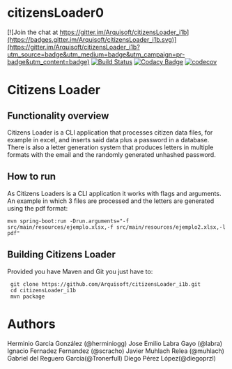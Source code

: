 
# citizensLoader0

[![Join the chat at https://gitter.im/Arquisoft/citizensLoader_i1b](https://badges.gitter.im/Arquisoft/citizensLoader_i1b.svg)](https://gitter.im/Arquisoft/citizensLoader_i1b?utm_source=badge&utm_medium=badge&utm_campaign=pr-badge&utm_content=badge)
[![Build Status](https://travis-ci.org/Arquisoft/citizensLoader_i1b.svg?branch=master)](https://travis-ci.org/Arquisoft/citizensLoader_i1b)
[![Codacy Badge](https://api.codacy.com/project/badge/Grade/e680327c40a44a6b8378a8171066e341)](https://www.codacy.com/app/jelabra/citizensLoader_i1b?utm_source=github.com&utm_medium=referral&utm_content=Arquisoft/citizensLoader0&utm_campaign=badger)
[![codecov](https://codecov.io/gh/Arquisoft/citizensLoader_i1b/branch/master/graph/badge.svg)](https://codecov.io/gh/Arquisoft/citizensLoader_i1b)

# Citizens Loader
## Functionality overview
Citizens Loader is a CLI application that processes citizen data files, for example in excel, and inserts said data plus a password in a database. There is also a letter generation system that produces letters in multiple formats with the email and the randomly generated unhashed password.
## How to run
As Citizens Loaders is a CLI application it works with flags and arguments. An example in which 3 files are processed and the letters are generated using the pdf format:
```
mvn spring-boot:run -Drun.arguments="-f src/main/resources/ejemplo.xlsx,-f src/main/resources/ejemplo2.xlsx,-l pdf"
```
## Building Citizens Loader
Provided you have Maven and Git you just have to:
```
 git clone https://github.com/Arquisoft/citizensLoader_i1b.git
 cd citizensLoader_i1b
 mvn package
```

# Authors

Herminio García González (@herminiogg)
Jose Emilio Labra Gayo (@labra)
Ignacio Fernadez Fernandez (@scracho)
Javier Muhlach Relea (@muhlach)
Gabriel del Reguero García(@Tronerfull)
Diego Pérez López(@diegoprzl)
